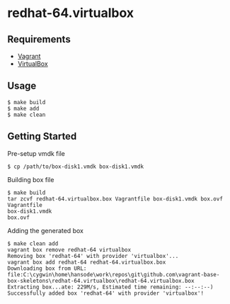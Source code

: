 redhat-64.virtualbox
====================

Requirements
------------

+ [Vagrant](http://www.vagrantup.com/)
+ [VirtualBox](https://www.virtualbox.org/)

Usage
-----

```
$ make build
$ make add
$ make clean
```

Getting Started
---------------

Pre-setup vmdk file

```
$ cp /path/to/box-disk1.vmdk box-disk1.vmdk
```

Building box file

```
$ make build
tar zcvf redhat-64.virtualbox.box Vagrantfile box-disk1.vmdk box.ovf
Vagrantfile
box-disk1.vmdk
box.ovf
```

Adding the generated box

```
$ make clean add
vagrant box remove redhat-64 virtualbox
Removing box 'redhat-64' with provider 'virtualbox'...
vagrant box add redhat-64 redhat-64.virtualbox.box
Downloading box from URL: file:C:\cygwin\home\hansode\work\repos\git\github.com\vagrant-base-box-skeletons\redhat-64.virtualbox\redhat-64.virtualbox.box
Extracting box...ate: 229M/s, Estimated time remaining: --:--:--)
Successfully added box 'redhat-64' with provider 'virtualbox'!
```
